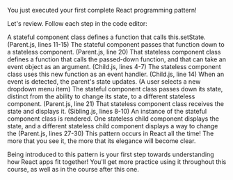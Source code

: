 You just executed your first complete React programming pattern!

Let's review. Follow each step in the code editor:

A stateful component class defines a function that calls this.setState. (Parent.js, lines 11-15)
The stateful component passes that function down to a stateless component. (Parent.js, line 20)
That stateless component class defines a function that calls the passed-down function, and that can take an event object as an argument. (Child.js, lines 4-7)
The stateless component class uses this new function as an event handler. (Child.js, line 14)
When an event is detected, the parent's state updates. (A user selects a new dropdown menu item)
The stateful component class passes down its state, distinct from the ability to change its state, to a different stateless component. (Parent.js, line 21)
That stateless component class receives the state and displays it. (Sibling.js, lines 8-10)
An instance of the stateful component class is rendered. One stateless child component displays the state, and a different stateless child component displays a way to change the (Parent.js, lines 27-30)
This pattern occurs in React all the time! The more that you see it, the more that its elegance will become clear.

Being introduced to this pattern is your first step towards understanding how React apps fit together! You'll get more practice using it throughout this course, as well as in the course after this one.